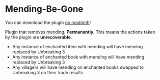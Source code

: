 # Mending-Be-Gone

You can download the plugin [on modrinth](https://modrinth.com/plugin/mending-be-gone/versions)!

Plugin that removes mending. **Permanently.** This means the actions taken by the plugin are **unrecoverable**.

- Any instance of enchanted item with mending will have mending replaced by Unbreaking 3
- Any instance of enchanted book with mending will have mending replaced by Unbreaking 3
- Any villagers will have mending on enchanted books swapped to Unbreaking 3 on their trade results
